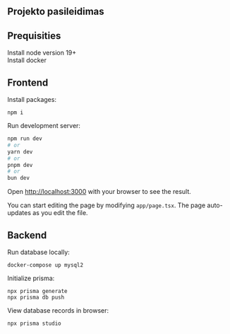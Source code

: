 ## Projekto pasileidimas

## Prequisities 

Install node version 19+  
Install docker

## Frontend

Install packages:
```
npm i
```

Run development server:
```bash
npm run dev
# or
yarn dev
# or
pnpm dev
# or
bun dev
```

Open [http://localhost:3000](http://localhost:3000) with your browser to see the result.

You can start editing the page by modifying `app/page.tsx`. The page auto-updates as you edit the file.


## Backend

Run database locally:
```
docker-compose up mysql2
```

Initialize prisma:
```
npx prisma generate
npx prisma db push
```

View database records in browser:
```
npx prisma studio
```
